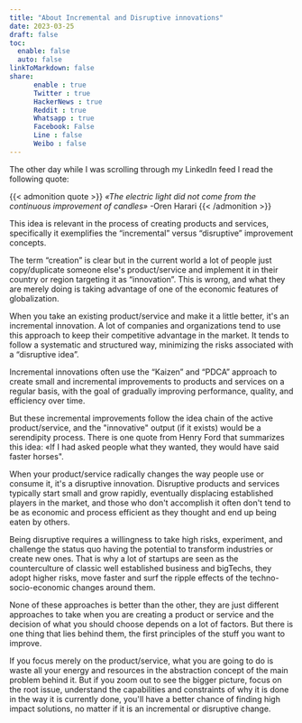 ```yaml
---
title: "About Incremental and Disruptive innovations"
date: 2023-03-25
draft: false
toc:
  enable: false
  auto: false
linkToMarkdown: false
share:
      enable : true
      Twitter : true
      HackerNews : true
      Reddit : true
      Whatsapp : true
      Facebook: False
      Line : false
      Weibo : false
---
```

The other day while  I was scrolling through my LinkedIn feed I read the following quote:

{{< admonition quote >}}
*«The electric light did not come from the continuous improvement of candles»*
-Oren Harari
{{< /admonition >}}

This idea is relevant in the process of creating products and services, specifically it exemplifies the “incremental” versus “disruptive” improvement concepts.

The term “creation” is clear but in the current world a lot of people just copy/duplicate someone else's product/service and implement it in their country or region  targeting it as “innovation”. This is wrong, and what they are merely doing is taking advantage of one of the economic features of globalization.

When you take an existing product/service and make it a little better, it's an incremental innovation. A lot of companies and organizations tend to use this approach to keep their competitive advantage in the market. It tends to follow a systematic and structured way, minimizing the risks associated with a “disruptive idea”.

Incremental innovations often use the “Kaizen” and “PDCA” approach to create small and  incremental improvements to products and services on a regular basis, with the goal of gradually improving performance, quality, and efficiency over time.

But these incremental improvements follow the idea chain of the active product/service, and the "innovative" output (if it exists) would be a serendipity process. There is one quote from Henry Ford that summarizes this idea: «If I had asked people what they wanted, they would have said faster horses".  

When your product/service radically changes the way people use or consume it, it's a disruptive innovation. Disruptive products and services typically start small and grow rapidly, eventually displacing established players in the market, and those who don't accomplish it often don't tend to be as economic and process efficient as they thought and end up being eaten by others.

Being disruptive requires a willingness to take high risks, experiment, and challenge the status quo having the potential to transform industries or create new ones. That is why a lot of startups are seen as the counterculture of classic well established business and  bigTechs, they adopt higher risks, move faster and surf  the ripple effects of the techno-socio-economic changes around them.

None of these approaches is better than the other, they are just different approaches to take when you are creating a product or service and the decision of what you should choose depends on a lot of factors. But there is one thing that lies behind them, the first principles of the stuff you want to improve.

If you focus merely on the product/service, what you are going to do is waste all your energy and resources in the abstraction concept of the main problem behind it. But if you zoom out to see the bigger picture, focus on the root issue, understand the capabilities and constraints of why it is done in the way it is currently done, you'll have a better chance of finding high impact solutions, no matter if it is an incremental or disruptive change.
